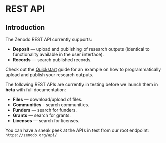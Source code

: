 # REST API

## Introduction

The Zenodo REST API currently supports:

* **Deposit** — upload and publishing of research outputs (identical to
  functionality available in the user interface).
* **Records** — search published records.

Check out the [Quickstart](#quickstart-upload) guide for an example on how to
programmatically upload and publish your research outputs.

The following REST APIs are currently in testing before we launch them in
**beta** with full documentation:


* **Files** — download/upload of files.
* **Communities** - search communities.
* **Funders** — search for funders.
* **Grants** — search for grants.
* **Licenses** — search for licenses.

You can have a sneak peek at the APIs in test from our root endpoint: `https://zenodo.org/api/`
